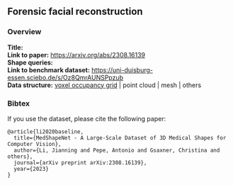
## Forensic facial reconstruction


### Overview

**Title:** <br> 
**Link to paper:** https://arxiv.org/abs/2308.16139 <br> 
**Shape queries:**<br>
**Link to benchmark dataset:**  https://uni-duisburg-essen.sciebo.de/s/Oz8QmrAUNSPpzub <br> 
**Data structure:** <ins>voxel occupancy grid</ins> | point cloud | mesh | others <br>

























### Bibtex
If you use the dataset, please cite the following paper:

```
@article{li2020baseline,
  title={MedShapeNet - A Large-Scale Dataset of 3D Medical Shapes for Computer Vision},
  author={Li, Jianning and Pepe, Antonio and Gsaxner, Christina and others},
  journal={arXiv preprint arXiv:2308.16139},
  year={2023}
}
```
